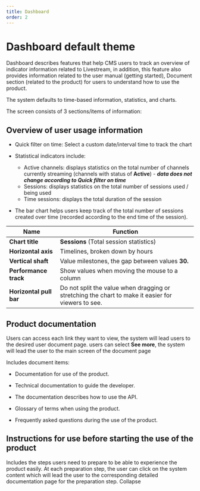 ```yaml
---
title: Dashboard
order: 2
---
```


# Dashboard default theme

Dashboard describes features that help CMS users to track an overview of indicator information related to Livestream, in addition, this feature also provides information related to the user manual (getting started),  Document section (related to the product) for users to understand how to use the product.

The system defaults to time-based information, statistics, and charts.

The screen consists of 3 sections/items of information:

## Overview of user usage information

- Quick filter on time: Select a custom date/interval time to track the chart

- Statistical indicators include:

  - Active channels: displays statistics on the total number of channels currently streaming (channels with status of **Active**) - _**data does not change according to Quick filter on time**_
  - Sessions: displays statistics on the total number of sessions used / being used
  - Time sessions: displays the total duration of the session

- The bar chart helps users keep track of the total number of sessions created over time (recorded according to the end time of the session).

| Name                    | Function                                                                                           |
| ----------------------- | -------------------------------------------------------------------------------------------------- |
| **Chart title**         | **Sessions** (Total session statistics)                                         |
| **Horizontal axis**     | Timelines, broken down by hours                                                                    |
| **Vertical shaft**      | Value milestones, the gap between values **30.**                                                   |
| **Performance track**   | Show values when moving the mouse to a column                                                      |
| **Horizontal pull bar** | Do not split the value when dragging or stretching the chart to make it easier for viewers to see. |

## Product documentation

Users can access each link they want to view, the system will lead users to the desired user document page. users can select **See more**, the system will lead the user to the main screen of the document page

Includes document items:

- Documentation for use of the product.

- Technical documentation to guide the developer.

- The documentation describes how to use the API.

- Glossary of terms when using the product.

- Frequently asked questions during the use of the product.

## Instructions for use before starting the use of the product

Includes the steps users need to prepare to be able to experience the product easily. At each preparation step, the user can click on the system content which will lead the user to the corresponding detailed documentation page for the preparation step.
Collapse
